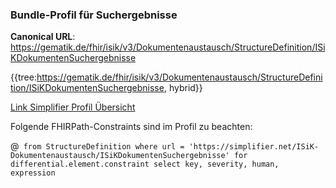 ### Bundle-Profil für Suchergebnisse
**Canonical URL**: https://gematik.de/fhir/isik/v3/Dokumentenaustausch/StructureDefinition/ISiKDokumentenSuchergebnisse

{{tree:https://gematik.de/fhir/isik/v3/Dokumentenaustausch/StructureDefinition/ISiKDokumentenSuchergebnisse, hybrid}}

[Link Simplifier Profil Übersicht](https://simplifier.net/spec-isik-dokumentenaustausch/isikdokumentensuchergebnisse)

Folgende FHIRPath-Constraints sind im Profil zu beachten:

@``` from StructureDefinition where url = 'https://simplifier.net/ISiK-Dokumentenaustausch/ISiKDokumentenSuchergebnisse' for differential.element.constraint select key, severity, human, expression```
